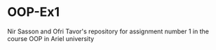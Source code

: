 # OOP-Ex1
Nir Sasson and Ofri Tavor's repository for assignment number 1 in the course OOP in Ariel university 

